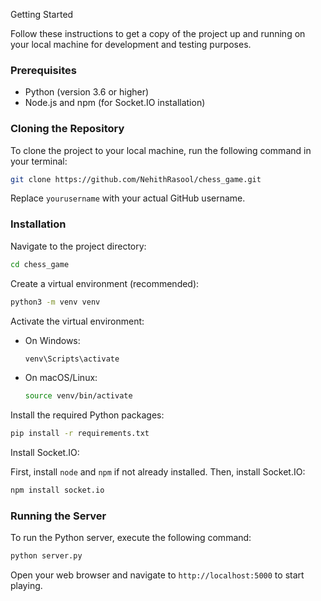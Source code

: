 Getting Started

Follow these instructions to get a copy of the project up and running on your local machine for development and testing purposes.

### Prerequisites

- Python (version 3.6 or higher)
- Node.js and npm (for Socket.IO installation)

### Cloning the Repository

To clone the project to your local machine, run the following command in your terminal:

```bash
git clone https://github.com/NehithRasool/chess_game.git
```

Replace `yourusername` with your actual GitHub username.

### Installation

Navigate to the project directory:

```bash
cd chess_game
```

Create a virtual environment (recommended):

```bash
python3 -m venv venv
```

Activate the virtual environment:

- On Windows:

    ```bash
    venv\Scripts\activate
    ```

- On macOS/Linux:

    ```bash
    source venv/bin/activate
    ```

Install the required Python packages:

```bash
pip install -r requirements.txt
```

Install Socket.IO:

First, install `node` and `npm` if not already installed. Then, install Socket.IO:

```bash
npm install socket.io
```

### Running the Server

To run the Python server, execute the following command:

```bash
python server.py
```

Open your web browser and navigate to `http://localhost:5000` to start playing.

